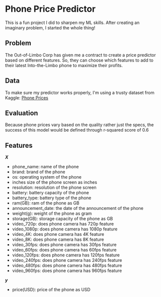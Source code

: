 # Phone Price Predictor

This is a fun project I did to sharpen my ML skills. After creating an imaginary problem, I started the whole thing!

## Problem

The Out-of-Limbo Corp has given me a contract to create a price predictor based on different features. So, they can choose which features to add to their latest Into-the-Limbo phone to maximize their profits.

## Data

To make sure my predictor works properly, I'm using a trusty dataset from Kaggle: [Phone Prices](https://www.kaggle.com/datasets/berkayeserr/phone-prices/data)

## Evaluation

Because phone prices vary based on the quality rather just the specs, the success of this model would be defined through r-squared score of 0.6

## Features

**_X_**
- phone_name: name of the phone
- brand: brand of the phone
- os: operating system of the phone
- inches size of the phone screen as inches
- resolution: resolution of the phone screen
- battery: battery capacity of the phone
- battery_type: battery type of the phone
- ram(GB): ram of the phone as GB
- announcement_date: the date of the announcement of the phone
- weight(g): weight of the phone as gram
- storage(GB): storage capacity of the phone as GB
- video_720p: does phone camera has 720p feature
- video_1080p: does phone camera has 1080p feature
- video_4K: does phone camera has 4K feature
- video_8K: does phone camera has 8K feature
- video_30fps: does phone camera has 30fps feature
- video_60fps: does phone camera has 60fps feature
- video_120fps: does phone camera has 120fps feature
- video_240fps: does phone camera has 240fps feature
- video_480fps: does phone camera has 480fps feature
- video_960fps: does phone camera has 960fps feature

**_y_**
- price(USD): price of the phone as USD